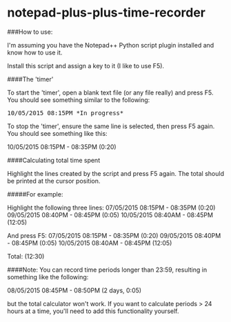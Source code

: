 # notepad-plus-plus-time-recorder

###How to use:

I'm assuming you have the Notepad++ Python script plugin installed and know how to use it.

Install this script and assign a key to it (I like to use F5).

####The 'timer'

To start the 'timer', open a blank text file (or any file really) and press F5.  You should see something similar to the following:
<pre>
10/05/2015 08:15PM *In progress* 
</pre>
To stop the 'timer', ensure the same line is selected, then press F5 again.  You should see something like this:

10/05/2015 08:15PM - 08:35PM (0:20) 

####Calculating total time spent

Highlight the lines created by the script and press F5 again.  The total should be printed at the cursor position.

#####For example:

Highlight the following three lines:
07/05/2015 08:15PM - 08:35PM (0:20)
09/05/2015 08:40PM - 08:45PM (0:05) 
10/05/2015 08:40AM - 08:45PM (12:05)

And press F5:
07/05/2015 08:15PM - 08:35PM (0:20)
09/05/2015 08:40PM - 08:45PM (0:05) 
10/05/2015 08:40AM - 08:45PM (12:05)

Total: (12:30)


####Note:
You can record time periods longer than 23:59, resulting in something like the following:

08/05/2015 08:45PM - 08:50PM (2 days, 0:05) 

but the total calculator won't work.  If you want to calculate periods > 24 hours at a time, you'll need to add this functionality yourself.

